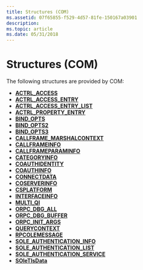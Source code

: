 ```yaml
---
title: Structures (COM)
ms.assetid: 07f65855-f529-4d57-81fe-150167a03901
description: 
ms.topic: article
ms.date: 05/31/2018
---
```


# Structures (COM)

The following structures are provided by COM:

-   [**ACTRL\_ACCESS**](/windows/win32/api/accctrl/ns-accctrl-actrl_accessa)
-   [**ACTRL\_ACCESS\_ENTRY**](/windows/desktop/api/AccCtrl/ns-accctrl-actrl_access_entrya)
-   [**ACTRL\_ACCESS\_ENTRY\_LIST**](/windows/desktop/api/AccCtrl/ns-accctrl-actrl_access_entry_lista)
-   [**ACTRL\_PROPERTY\_ENTRY**](/windows/desktop/api/AccCtrl/ns-accctrl-actrl_property_entrya)
-   [**BIND\_OPTS**](/windows/win32/api/objidl/ns-objidl-bind_opts)
-   [**BIND\_OPTS2**](/windows/win32/api/objidl/ns-objidl-bind_opts2~r1)
-   [**BIND\_OPTS3**](/windows/win32/api/objidl/ns-objidl-bind_opts3~r1)
-   [**CALLFRAME\_MARSHALCONTEXT**](/windows/win32/api/callobj/ns-callobj-callframe_marshalcontext)
-   [**CALLFRAMEINFO**](/windows/win32/api/callobj/ns-callobj-callframeinfo)
-   [**CALLFRAMEPARAMINFO**](/windows/win32/api/callobj/ns-callobj-callframeparaminfo)
-   [**CATEGORYINFO**](/windows/win32/api/comcat/ns-comcat-categoryinfo)
-   [**COAUTHIDENTITY**](/windows/desktop/api/wtypesbase/ns-wtypesbase-coauthidentity)
-   [**COAUTHINFO**](/windows/desktop/api/wtypesbase/ns-wtypesbase-coauthinfo)
-   [**CONNECTDATA**](/windows/win32/api/ocidl/ns-ocidl-connectdata)
-   [**COSERVERINFO**](/windows/win32/api/objidlbase/ns-objidlbase-coserverinfo)
-   [**CSPLATFORM**](/windows/win32/api/wtypes/ns-wtypes-csplatform)
-   [**INTERFACEINFO**](/windows/win32/api/objidl/ns-objidl-interfaceinfo)
-   [**MULTI\_QI**](/windows/win32/api/objidlbase/ns-objidlbase-multi_qi)
-   [**ORPC\_DBG\_ALL**](orpc-dbg-all.md)
-   [**ORPC\_DBG\_BUFFER**](orpc-dbg-all.md)
-   [**ORPC\_INIT\_ARGS**](orpc-init-args.md)
-   [**QUERYCONTEXT**](/windows/win32/api/wtypes/ns-wtypes-querycontext)
-   [**RPCOLEMESSAGE**](/windows/win32/api/objidlbase/ns-objidlbase-rpcolemessage)
-   [**SOLE\_AUTHENTICATION\_INFO**](/windows/win32/api/objidlbase/ns-objidlbase-sole_authentication_info)
-   [**SOLE\_AUTHENTICATION\_LIST**](/windows/win32/api/objidlbase/ns-objidlbase-sole_authentication_list)
-   [**SOLE\_AUTHENTICATION\_SERVICE**](/windows/win32/api/objidlbase/ns-objidlbase-sole_authentication_service)
-   [**SOleTlsData**](/previous-versions/windows/desktop/legacy/ms690269(v=vs.85))

 

 
